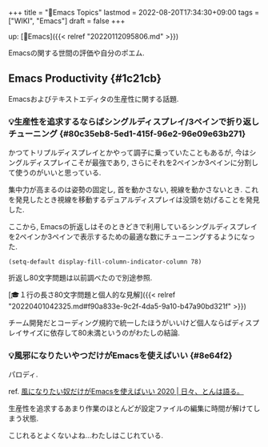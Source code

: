 +++
title = "📝Emacs Topics"
lastmod = 2022-08-20T17:34:30+09:00
tags = ["WIKI", "Emacs"]
draft = false
+++

up: [📁Emacs]({{< relref "20220112095806.md" >}})

Emacsの関する世間の評価や自分のポエム.


## Emacs Productivity {#1c21cb}

Emacsおよびテキストエディタの生産性に関する話題.


### 💡生産性を追求するならばシングルディスプレイ/3ペインで折り返しチューニング {#80c35eb8-5ed1-415f-96e2-96e09e63b271}

かつてトリプルディスプレイとかやって調子に乗っていたこともあるが, 今はシングルディスプレイこそが最強であり, さらにそれを2ペインか3ペインに分割して使うのがいいと思っている.

集中力が高まるのは姿勢の固定し, 首を動かさない, 視線を動かさないとき. これを発見したとき視線を移動するデュアルディスプレイは没頭を妨げることを発見した.

ここから, Emacsの折返しはそのときどきで利用しているシングルディスプレイを2ペインか3ペインで表示するための最適な数にチューニングするようになった.

```emacs-lisp
(setq-default display-fill-column-indicator-column 78)
```

折返し80文字問題は以前調べたので別途参照.

[🎓１行の長さ80文字問題と個人的な見解]({{< relref "20220401042325.md#f90a833e-9c2f-4da5-9a10-b47a90bd321f" >}})

チーム開発だとコーディング規約で統一したほうがいいけど個人ならばディスプレイサイズに依存して80未満というのがわたしの結論.


### 💡風邪になりたいやつだけがEmacsを使えばいい {#8e64f2}

パロディ.

ref. [風になりたい奴だけがEmacsを使えばいい 2020 | 日々、とんは語る。](https://blog.tomoya.dev/posts/only-those-who-want-to-be-the-wind-should-use-emacs-2020/)

生産性を追求するあまり作業のほとんどが設定ファイルの編集に時間が解けてしまう状態.

こじれるとよくないよね...わたしはこじれている.
